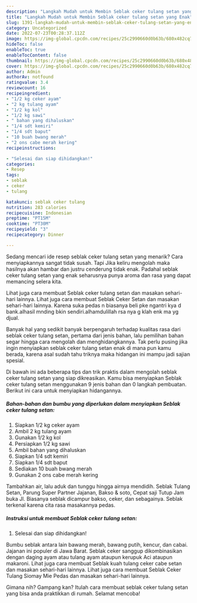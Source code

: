 ```yaml
---
description: "Langkah Mudah untuk Membin Seblak ceker tulang setan yang Enak"
title: "Langkah Mudah untuk Membin Seblak ceker tulang setan yang Enak"
slug: 1391-langkah-mudah-untuk-membin-seblak-ceker-tulang-setan-yang-enak
category: Uncategorized
date: 2022-07-23T00:28:37.112Z
image: https://img-global.cpcdn.com/recipes/25c2990660d0b63b/680x482cq70/seblak-ceker-tulang-setan-foto-resep-utama.jpg
hideToc: false
enableToc: true
enableTocContent: false
thumbnail: https://img-global.cpcdn.com/recipes/25c2990660d0b63b/680x482cq70/seblak-ceker-tulang-setan-foto-resep-utama.jpg
cover: https://img-global.cpcdn.com/recipes/25c2990660d0b63b/680x482cq70/seblak-ceker-tulang-setan-foto-resep-utama.jpg
author: Admin
authorAv: notfound
ratingvalue: 3.4
reviewcount: 16
recipeingredient:
- "1/2 kg ceker ayam"
- "2 kg tulang ayam"
- "1/2 kg kol"
- "1/2 kg sawi"
- " bahan yang dihaluskan"
- "1/4 sdt kemiri"
- "1/4 sdt baput"
- "10 buah bwang merah"
- "2 ons cabe merah kering"
recipeinstructions:

- "Selesai dan siap dihidangkan!"
categories:
- Resep
tags:
- seblak
- ceker
- tulang

katakunci: seblak ceker tulang 
nutrition: 283 calories
recipecuisine: Indonesian
preptime: "PT15M"
cooktime: "PT30M"
recipeyield: "3"
recipecategory: Dinner

---
```



Sedang mencari ide resep seblak ceker tulang setan yang menarik? Cara menyiapkannya sangat tidak susah. Tapi Jika keliru mengolah maka hasilnya akan hambar dan justru cenderung tidak enak. Padahal seblak ceker tulang setan yang enak seharusnya punya aroma dan rasa yang dapat memancing selera kita.


Lihat juga cara membuat Seblak ceker tulang setan dan masakan sehari-hari lainnya. Lihat juga cara membuat Seblak Ceker Setan dan masakan sehari-hari lainnya. Karena suka pedas n biasanya beli pke ngantri kya d bank.alhasil mnding bkin sendiri.alhamdulillah rsa nya g klah enk ma yg djual.

Banyak hal yang sedikit banyak berpengaruh terhadap kualitas rasa dari seblak ceker tulang setan, pertama dari jenis bahan, lalu pemilihan bahan segar hingga cara mengolah dan menghidangkannya. Tak perlu pusing jika ingin menyiapkan seblak ceker tulang setan enak di mana pun kamu berada, karena asal sudah tahu triknya maka hidangan ini mampu jadi sajian spesial.


Di bawah ini ada beberapa tips dan trik praktis dalam mengolah seblak ceker tulang setan yang siap dikreasikan. Kamu bisa menyiapkan Seblak ceker tulang setan menggunakan 9 jenis bahan dan 0 langkah pembuatan. Berikut ini cara untuk menyiapkan hidangannya.

<!--inarticleads1-->

##### Bahan-bahan dan bumbu yang diperlukan dalam menyiapkan Seblak ceker tulang setan:

1. Siapkan 1/2 kg ceker ayam
1. Ambil 2 kg tulang ayam
1. Gunakan 1/2 kg kol
1. Persiapkan 1/2 kg sawi
1. Ambil  bahan yang dihaluskan
1. Siapkan 1/4 sdt kemiri
1. Siapkan 1/4 sdt baput
1. Sediakan 10 buah bwang merah
1. Gunakan 2 ons cabe merah kering


Tambahkan air, lalu aduk dan tunggu hingga airnya mendidih. Seblak Tulang Setan, Parung Super Partner Jajanan, Bakso &amp; soto, Cepat saji Tutup Jam buka Jl. Biasanya seblak dicampur bakso, ceker, dan sebagainya. Seblak terkenal karena cita rasa masakannya pedas. 

<!--inarticleads2-->

##### Instruksi untuk membuat Seblak ceker tulang setan:


1. Selesai dan siap dihidangkan!

Bumbu seblak antara lain bawang merah, bawang putih, kencur, dan cabai. Jajanan ini populer di Jawa Barat. Seblak ceker sanggup dikombinasikan dengan daging ayam atau tulang ayam ataupun kerupuk Aci ataupun makaroni. Lihat juga cara membuat Seblak kuah tulang ceker cabe setan dan masakan sehari-hari lainnya. Lihat juga cara membuat Seblak Ceker Tulang Siomay Mie Pedas dan masakan sehari-hari lainnya. 

Gimana nih? Gampang kan? Itulah cara membuat seblak ceker tulang setan yang bisa anda praktikkan di rumah. Selamat mencoba!
